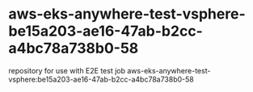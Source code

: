 # aws-eks-anywhere-test-vsphere-be15a203-ae16-47ab-b2cc-a4bc78a738b0-58
repository for use with E2E test job aws-eks-anywhere-test-vsphere:be15a203-ae16-47ab-b2cc-a4bc78a738b0-58
